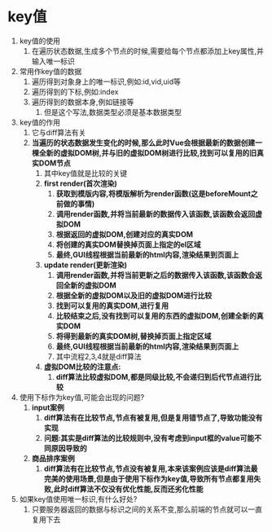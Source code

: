 # key值

1. key值的使用
   1. 在遍历状态数据,生成多个节点的时候,需要给每个节点都添加上key属性,并输入唯一标识
2. 常用作key值的数据
   1. 遍历得到对象身上的唯一标识,例如:id,vid,uid等
   2. 遍历得到的下标,例如:index
   3. 遍历得到的数据本身,例如链接等
      1. 但是这个写法,数据类型必须是基本数据类型
3. key值的作用
   1. 它与diff算法有关
   2. **当遍历的状态数据发生变化的时候,那么此时Vue会根据最新的数据创建一棵全新的虚拟DOM树,并与旧的虚拟DOM树进行比较,找到可以复用的旧真实DOM节点**
      1. 其中key值就是比较的关键
      2. **first render(首次渲染)**
         1. **获取到模版内容,将模版解析为render函数(这是beforeMount之前做的事情)**
         2. **调用render函数,并将当前最新的数据传入该函数,该函数会返回虚拟DOM**
         3. **根据返回的虚拟DOM,创建对应的真实DOM**
         4. **将创建的真实DOM替换掉页面上指定的el区域**
         5. **最终,GUI线程根据当前最新的html内容,渲染结果到页面上**
      3. **update render(更新渲染)**
         1. **调用render函数,并将当前更新之后的数据传入该函数,该函数会返回全新的虚拟DOM**
         2. **根据全新的虚拟DOM以及旧的虚拟DOM进行比较**
         3. **找到可以复用的真实DOM,进行复用**
         4. **比较结束之后,没有找到可以复用的东西的虚拟DOM,创建全新的真实DOM**
         5. **将得到最新的真实DOM树,替换掉页面上指定区域**
         6. **最终,GUI线程根据当前最新的html内容,渲染结果到页面上**
         7. 其中流程2,3,4就是diff算法
      4. **虚拟DOM比较的注意点:**
         1. **diff算法比较虚拟DOM,都是同级比较,不会递归到后代节点进行比较**
4. 使用下标作为key值,可能会出现的问题?
   1. **input案例**
      1. **diff算法有在比较节点,节点有被复用,但是复用错节点了,导致功能没有实现**
      2. **问题:其实是diff算法的比较规则中,没有考虑到input框的value可能不同原因导致的**
   2. **商品排序案例**
      1. **diff算法有在比较节点,节点没有被复用,本来该案例应该是diff算法最完美的使用场景,但是由于使用下标作为key值,导致所有节点都复用失败,此时diff算法不仅没有优化性能,反而还劣化性能**
5. 如果key值使用唯一标识,有什么好处?
   1. 只要服务器返回的数据与标识之间的关系不变,那么前端的节点就可以一直复用下去

